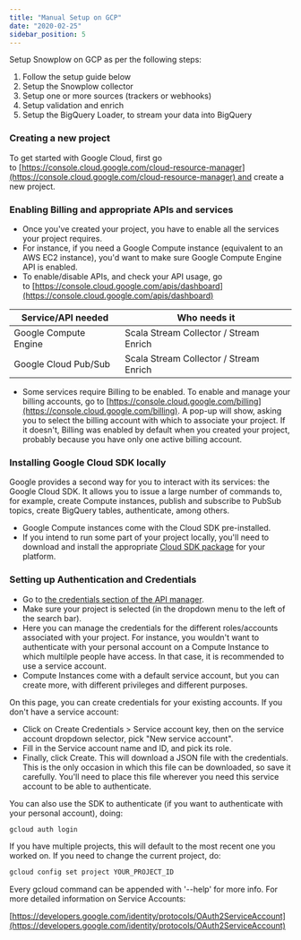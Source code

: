```yaml
---
title: "Manual Setup on GCP"
date: "2020-02-25"
sidebar_position: 5
---
```


Setup Snowplow on GCP as per the following steps:

1. Follow the setup guide below
2. Setup the Snowplow collector
3. Setup one or more sources (trackers or webhooks)
4. Setup validation and enrich
5. Setup the BigQuery Loader, to stream your data into BigQuery

### Creating a new project

To get started with Google Cloud, first go to [https://console.cloud.google.com/cloud-resource-manager](https://console.cloud.google.com/cloud-resource-manager) and create a new project.

### Enabling Billing and appropriate APIs and services

- Once you've created your project, you have to enable all the services your project requires.
- For instance, if you need a Google Compute instance (equivalent to an AWS EC2 instance), you'd want to make sure Google Compute Engine API is enabled.
- To enable/disable APIs, and check your API usage, go to [https://console.cloud.google.com/apis/dashboard](https://console.cloud.google.com/apis/dashboard)

| Service/API needed    | Who needs it                           |
|-----------------------|----------------------------------------|
| Google Compute Engine | Scala Stream Collector / Stream Enrich |
| Google Cloud Pub/Sub  | Scala Stream Collector / Stream Enrich |

- Some services require Billing to be enabled. To enable and manage your billing accounts, go to [https://console.cloud.google.com/billing](https://console.cloud.google.com/billing). A pop-up will show, asking you to select the billing account with which to associate your project. If it doesn't, Billing was enabled by default when you created your project, probably because you have only one active billing account.

### Installing Google Cloud SDK locally

Google provides a second way for you to interact with its services: the Google Cloud SDK. It allows you to issue a large number of commands to, for example, create Compute instances, publish and subscribe to PubSub topics, create BigQuery tables, authenticate, among others.

- Google Compute instances come with the Cloud SDK pre-installed.
- If you intend to run some part of your project locally, you'll need to download and install the appropriate [Cloud SDK package](https://cloud.google.com/sdk/) for your platform.

### Setting up Authentication and Credentials

- Go to [the credentials section of the API manager](https://console.cloud.google.com/apis/credentials).
- Make sure your project is selected (in the dropdown menu to the left of the search bar).
- Here you can manage the credentials for the different roles/accounts associated with your project. For instance, you wouldn't want to authenticate with your personal account on a Compute Instance to which multilple people have access. In that case, it is recommended to use a service account.
- Compute Instances come with a default service account, but you can create more, with different privileges and different purposes.

On this page, you can create credentials for your existing accounts. If you don't have a service account:

- Click on Create Credentials > Service account key, then on the service account dropdown selector, pick "New service account".
- Fill in the Service account name and ID, and pick its role.
- Finally, click Create. This will download a JSON file with the credentials. This is the only occasion in which this file can be downloaded, so save it carefully. You'll need to place this file wherever you need this service account to be able to authenticate.

You can also use the SDK to authenticate (if you want to authenticate with your personal account), doing:

```bash
gcloud auth login
```

If you have multiple projects, this will default to the most recent one you worked on. If you need to change the current project, do:

```bash
gcloud config set project YOUR_PROJECT_ID
```

Every gcloud command can be appended with '--help' for more info. For more detailed information on Service Accounts:

[https://developers.google.com/identity/protocols/OAuth2ServiceAccount](https://developers.google.com/identity/protocols/OAuth2ServiceAccount)
